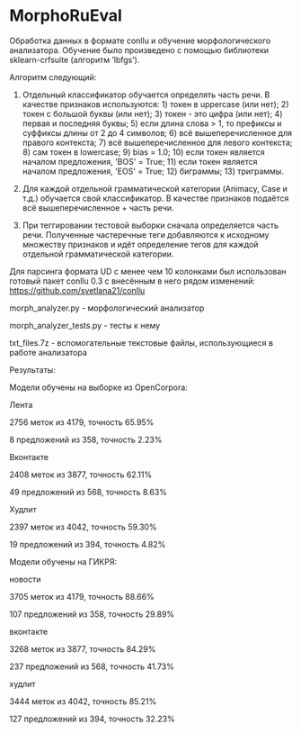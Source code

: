 # MorphoRuEval
Обработка данных в формате conllu и обучение морфологического анализатора. Обучение было произведено  с помощью библиотеки sklearn-crfsuite (алгоритм ’lbfgs’).

 Алгоритм следующий:
1.	Отдельный классификатор обучается определять часть речи. В качестве признаков используются:
            1) токен в uppercase (или нет);
            2) токен с большой буквы (или нет);
            3) токен - это цифра (или нет);
            4) первая и последняя буквы;
            5) если длина слова > 1, то префиксы и суффиксы длины от 2 до 4 символов;
            6) всё вышеперечисленное для правого контекста;
            7) всё вышеперечисленное для левого контекста;
            8) сам токен в lowercase;
            9) bias = 1.0;
            10) если токен является началом предложения, 'BOS' = True;
            11) если токен является началом предложения, 'EOS' = True;
            12) биграммы;
            13) триграммы.
           
2.	Для каждой отдельной грамматической категории (Animacy, Case и т.д.) обучается свой классификатор. В качестве признаков подаётся всё вышеперечисленное + часть речи.

3.	При теггировании тестовой выборки сначала определяется часть речи. Полученные частеречные теги добавляются к исходному множеству признаков и идёт определение тегов для каждой отдельной грамматической категории.

Для парсинга формата UD с менее чем 10 колонками был использован готовый пакет conllu 0.3 с внесённым в него рядом изменений: https://github.com/svetlana21/conllu

morph_analyzer.py - морфологический анализатор

morph_analyzer_tests.py - тесты к нему

txt_files.7z - вспомогательные текстовые файлы, использующиеся в работе анализатора



Результаты:

Модели обучены на выборке из OpenCorpora:

Лента

2756 меток из 4179, точность 65.95%

8 предложений из 358, точность 2.23%

Вконтакте

2408 меток из 3877, точность 62.11%

49 предложений из 568, точность 8.63%

Худлит

2397 меток из 4042, точность 59.30%

19 предложений из 394, точность 4.82%

Модели обучены на ГИКРЯ:

новости

3705 меток из 4179, точность 88.66%

107 предложений из 358, точность 29.89%

вконтакте

3268 меток из 3877, точность 84.29%

237 предложений из 568, точность 41.73%

худлит

3444 меток из 4042, точность 85.21%

127 предложений из 394, точность 32.23%
